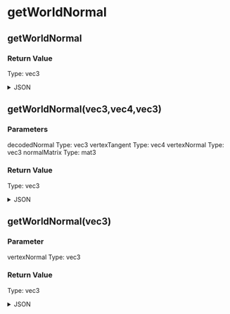 # getWorldNormal

## getWorldNormal


### Return Value

  Type: vec3

<details><summary>JSON</summary>

```
{
  "Type": "getWorldNormal",
  "Name": "getWorldNormal",
  "Category": 1,
  "InputPins": [],
  "OutputPins": [
    {
      "Id": "",
      "Type": "vec3"
    }
  ]
}
```

</details>

## getWorldNormal(vec3,vec4,vec3)

### Parameters

decodedNormal
  Type: vec3
vertexTangent
  Type: vec4
vertexNormal
  Type: vec3
normalMatrix
  Type: mat3

### Return Value

  Type: vec3

<details><summary>JSON</summary>

```
{
  "Type": "getWorldNormal(vec3,vec4,vec3)",
  "Name": "getWorldNormal(vec3,vec4,vec3)",
  "Category": 1,
  "InputPins": [
    {
      "Connection": null,
      "Id": "decodedNormal",
      "Type": "vec3"
    },
    {
      "Connection": null,
      "Id": "vertexTangent",
      "Type": "vec4"
    },
    {
      "Connection": null,
      "Id": "vertexNormal",
      "Type": "vec3"
    },
    {
      "Connection": null,
      "Id": "normalMatrix",
      "Type": "mat3"
    }
  ],
  "OutputPins": [
    {
      "Id": "",
      "Type": "vec3"
    }
  ]
}
```

</details>

## getWorldNormal(vec3)

### Parameter

vertexNormal
  Type: vec3

### Return Value

  Type: vec3

<details><summary>JSON</summary>

```
{
  "Type": "getWorldNormal(vec3)",
  "Name": "getWorldNormal(vec3)",
  "Category": 1,
  "InputPins": [
    {
      "Connection": null,
      "Id": "vertexNormal",
      "Type": "vec3"
    }
  ],
  "OutputPins": [
    {
      "Id": "",
      "Type": "vec3"
    }
  ]
}
```

</details>

